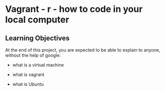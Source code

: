 # Vagrant - r - how to code in your local computer

## Learning Objectives
At the end of this project, you are expected to be able to explain to anyone, without the help of google:

* what is a virtual machine

* what is vagrant

* what is Ubuntu


